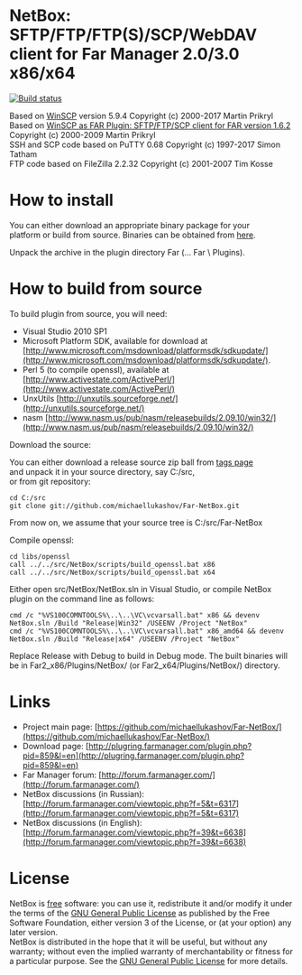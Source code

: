 NetBox: SFTP/FTP/FTP(S)/SCP/WebDAV client for Far Manager 2.0/3.0 x86/x64
==============

[![Build status](https://ci.appveyor.com/api/projects/status/91lhdjygkenumcmv?svg=true)](https://ci.appveyor.com/project/michaellukashov/far-netbox)


Based on [WinSCP](http://winscp.net/eng/index.php) version 5.9.4 Copyright (c) 2000-2017 Martin Prikryl  
Based on [WinSCP as FAR Plugin: SFTP/FTP/SCP client for FAR version 1.6.2](http://winscp.net/download/winscpfar162setup.exe) Copyright (c) 2000-2009 Martin Prikryl  
SSH and SCP code based on PuTTY 0.68 Copyright (c) 1997-2017 Simon Tatham  
FTP code based on FileZilla 2.2.32 Copyright (c) 2001-2007 Tim Kosse  

How to install
==============

You can either download an appropriate binary package for your  
platform or build from source. Binaries can be obtained from [here](http://plugring.farmanager.com/plugin.php?pid=859&l=en). 

Unpack the archive in the plugin directory Far (... Far \ Plugins).

How to build from source
========================

To build plugin from source, you will need:


  * Visual Studio 2010 SP1   
  * Microsoft Platform SDK, available for download at [http://www.microsoft.com/msdownload/platformsdk/sdkupdate/](http://www.microsoft.com/msdownload/platformsdk/sdkupdate/).  
  * Perl 5 (to compile openssl), available at [http://www.activestate.com/ActivePerl/](http://www.activestate.com/ActivePerl/)  
  * UnxUtils [http://unxutils.sourceforge.net/](http://unxutils.sourceforge.net/)  
  * nasm [http://www.nasm.us/pub/nasm/releasebuilds/2.09.10/win32/](http://www.nasm.us/pub/nasm/releasebuilds/2.09.10/win32/)



Download the source:

You can either download a release source zip ball from [tags page](https://github.com/michaellukashov/Far-NetBox/tags)  
and unpack it in your source directory, say C:/src,  
or from git repository:

    cd C:/src
    git clone git://github.com/michaellukashov/Far-NetBox.git

From now on, we assume that your source tree is C:/src/Far-NetBox


Compile openssl:

    cd libs/openssl  
    call ../../src/NetBox/scripts/build_openssl.bat x86  
    call ../../src/NetBox/scripts/build_openssl.bat x64  

Either open src/NetBox/NetBox.sln in Visual Studio, or compile NetBox plugin on the command line as follows:

    cmd /c "%VS100COMNTOOLS%\..\..\VC\vcvarsall.bat" x86 && devenv NetBox.sln /Build "Release|Win32" /USEENV /Project "NetBox"
    cmd /c "%VS100COMNTOOLS%\..\..\VC\vcvarsall.bat" x86_amd64 && devenv NetBox.sln /Build "Release|x64" /USEENV /Project "NetBox"

Replace Release with Debug to build in Debug mode. The built binaries will be in Far2_x86/Plugins/NetBox/ (or Far2_x64/Plugins/NetBox/) directory.


Links
========================

* Project main page: [https://github.com/michaellukashov/Far-NetBox/](https://github.com/michaellukashov/Far-NetBox/)
* Download page: [http://plugring.farmanager.com/plugin.php?pid=859&l=en](http://plugring.farmanager.com/plugin.php?pid=859&l=en)
* Far Manager forum: [http://forum.farmanager.com/](http://forum.farmanager.com/)
* NetBox discussions (in Russian): [http://forum.farmanager.com/viewtopic.php?f=5&t=6317](http://forum.farmanager.com/viewtopic.php?f=5&t=6317)
* NetBox discussions (in English): [http://forum.farmanager.com/viewtopic.php?f=39&t=6638](http://forum.farmanager.com/viewtopic.php?f=39&t=6638)

License
========================

NetBox is [free](http://www.gnu.org/philosophy/free-sw.html) software: you can use it, redistribute it and/or modify it under the terms of the [GNU General Public License](http://www.gnu.org/licenses/gpl.html) as published by the Free Software Foundation, either version 3 of the License, or (at your option) any later version.  
NetBox is distributed in the hope that it will be useful, but without any warranty; without even the implied warranty of merchantability or fitness for a particular purpose. See the [GNU General Public License](http://www.gnu.org/licenses/gpl.html) for more details.  
